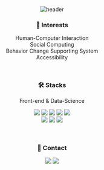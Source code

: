<div align=center>

  ![header](https://capsule-render.vercel.app/api?type=transparent&fontColor=684AE2&height=150&section=header&text=Hye%20Soo%20Park&fontSize=40&desc=HCI%20researcher,%20UI/UX%20designer&descAlignY=75&descAlign=50&fontAlign=50)

  <!-- // <a href="버튼을 눌렀을 때 이동할 링크" target="_blank"><img src="https://img.shields.io/badge/뱃지레이블-배경색?style=뱃지모양&logo=로고&logoColor=로고색상"/></a> -->
  ### 👀 Interests
  Human-Computer Interaction <br> Social Computing<br> Behavior Change Supporting System<br> Accessibility
  
  <br>
  
  ### 🛠 Stacks
  Front-end & Data-Science

  <img src="https://img.shields.io/badge/JavaScript-F7DF1E?style=flat-square&logo=JavaScript&logoColor=black" /> <img src="https://img.shields.io/badge/React.js-61DAFB?style=flat-square&logo=React&logoColor=black" href="https://reactjs.org/"/> <img src="https://img.shields.io/badge/p5.js-ED225D?style=flat-square&logo=p5.js&logoColor=white"/> <img src="https://img.shields.io/badge/HTML-E34F26?style=flat-square&logo=HTML5&logoColor=white"/> <img src="https://img.shields.io/badge/css-1572B6?style=flat-square&logo=css3&logoColor=white"/>
<br>
  <img src="https://img.shields.io/badge/Python-3766AB?style=flat-square&logo=Python&logoColor=white"/> <img src="https://img.shields.io/badge/Pytorch-EE4C2C?style=flat-square&logo=Pytorch&logoColor=white"/> <img src="https://img.shields.io/badge/Notebook-F37626?style=flat-square&logo=Jupyter&logoColor=white"/>

  <br>
  
  ### 📨 Contact
  <a href="mailto:hyehye@kaist.ac.kr"><img src="https://img.shields.io/badge/hyehye@kaist.ac.kr-EEEEEE?style=for-the-badge&logo=gmail&logoColor=black"/></a>
  <a href="https://www.linkedin.com/in/hye-soo-park-785844242/"><img src="https://img.shields.io/badge/LinkedIn-EEEEEE?style=for-the-badge&logo=LinkedIn&logoColor=black"/></a>
  
  
</div>
